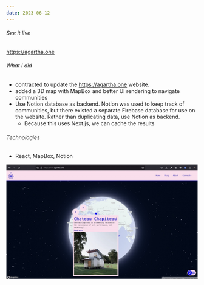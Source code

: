 ```yaml
---
date: 2023-06-12
---
```


###### See it live
https://agartha.one

###### What I did
- contracted to update the https://agartha.one website. 
- added a 3D map with MapBox and better UI rendering to navigate communities
- Use Notion database as backend. Notion was used to keep track of communities, but there existed a separate Firebase database for use on the website. Rather than duplicating data, use Notion as backend.
	- Because this uses Next.js, we can cache the results 

###### Technologies
- React, MapBox, Notion


![](../../public/attachments/Screenshot-2024-06-09-at-10.22.15-Large.jpeg)